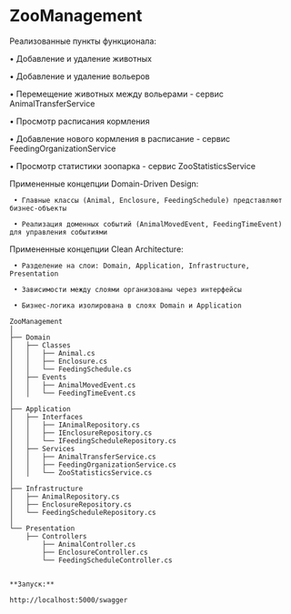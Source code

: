 # ZooManagement

Реализованные пункты функционала:

   • Добавление и удаление животных

   • Добавление и удаление вольеров

   • Перемещение животных между вольерами - сервис AnimalTransferService 

   • Просмотр расписания кормления

   • Добавление нового кормления в расписание - сервис FeedingOrganizationService 

   • Просмотр статистики зоопарка - сервис ZooStatisticsService 
   

Примененные концепции Domain-Driven Design:

     • Главные классы (Animal, Enclosure, FeedingSchedule) представляют бизнес-объекты

     • Реализация доменных событий (AnimalMovedEvent, FeedingTimeEvent) для управления событиями 
     
   
Примененные концепции Clean Architecture:

     • Разделение на слои: Domain, Application, Infrastructure, Presentation

     • Зависимости между слоями организованы через интерфейсы

     • Бизнес-логика изолирована в слоях Domain и Application

```
ZooManagement
│
├── Domain
│   ├── Classes
│   │   ├── Animal.cs
│   │   ├── Enclosure.cs
│   │   └── FeedingSchedule.cs
│   ├── Events
│   │   ├── AnimalMovedEvent.cs
│   │   └── FeedingTimeEvent.cs
│
├── Application
│   ├── Interfaces
│   │   ├── IAnimalRepository.cs
│   │   ├── IEnclosureRepository.cs
│   │   └── IFeedingScheduleRepository.cs
│   ├── Services
│   │   ├── AnimalTransferService.cs
│   │   ├── FeedingOrganizationService.cs
│   │   └── ZooStatisticsService.cs
│
├── Infrastructure
│   ├── AnimalRepository.cs
│   ├── EnclosureRepository.cs
│   └── FeedingScheduleRepository.cs
│
└── Presentation
    ├── Controllers
        ├── AnimalController.cs
        ├── EnclosureController.cs
        └── FeedingScheduleController.cs


**Запуск:**

http://localhost:5000/swagger
